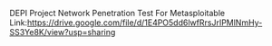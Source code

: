 DEPI Project
Network Penetration Test For Metasploitable
Link:https://drive.google.com/file/d/1E4PO5dd6lwfRrsJrIPMlNmHy-SS3Ye8K/view?usp=sharing
